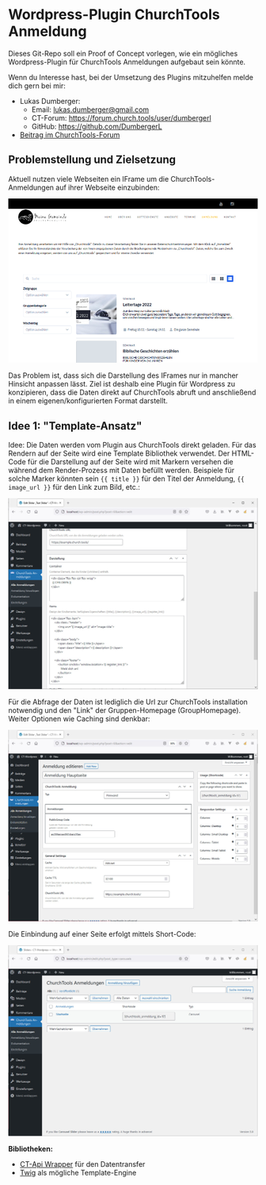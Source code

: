 # Wordpress-Plugin ChurchTools Anmeldung

Dieses Git-Repo soll ein Proof of Concept vorlegen, wie ein mögliches Wordpress-Plugin für ChurchTools Anmeldungen aufgebaut sein könnte.

Wenn du Interesse hast, bei der Umsetzung des Plugins mitzuhelfen melde dich gern bei mir:

* Lukas Dumberger: 
  * Email: lukas.dumberger@gmail.com
  * CT-Forum: https://forum.church.tools/user/dumbergerl
  * GitHub: https://github.com/DumbergerL
* [Beitrag im ChurchTools-Forum](https://forum.church.tools/topic/8130/wordpress-formular-mit-ct-verbinden/4)

## Problemstellung und Zielsetzung

Aktuell nutzen viele Webseiten ein IFrame um die ChurchTools-Anmeldungen auf ihrer Webseite einzubinden:

![Beispiel Webseite](Website-IFrame.PNG)

Das Problem ist, dass sich die Darstellung des IFrames nur in mancher Hinsicht anpassen lässt. Ziel ist deshalb eine Plugin für Wordpress zu konzipieren, dass die Daten direkt auf ChurchTools abruft und anschließend in einem eigenen/konfigurierten Format darstellt.

## Idee 1: "Template-Ansatz"

Idee: Die Daten werden vom Plugin aus ChurchTools direkt geladen. Für das Rendern auf der Seite wird eine Template Bibliothek verwendet. Der HTML-Code für die Darstellung auf der Seite wird mit Markern versehen die während dem Render-Prozess mit Daten befüllt werden. Beispiele für solche Marker könnten sein `{{ title }}` für den Titel der Anmeldung, `{{ image_url }}` für den Link zum Bild, etc.:

![Anmeldung bearbeiten](MockUpDetail2.jpeg)

Für die Abfrage der Daten ist lediglich die Url zur ChurchTools installation notwendig und den "Link" der Gruppen-Homepage (GroupHomepage). Weiter Optionen wie Caching sind denkbar:

![Anmeldung bearbeiten](MockUpDetail1.jpeg)

Die Einbindung auf einer Seite erfolgt mittels Short-Code:

![Uebersicht](MockUpOverview.jpeg)

**Bibliotheken:**

* [CT-Api Wrapper](https://github.com/5pm-HDH/churchtools-api) für den Datentransfer
* [Twig](https://twig.symfony.com/) als mögliche Template-Engine
